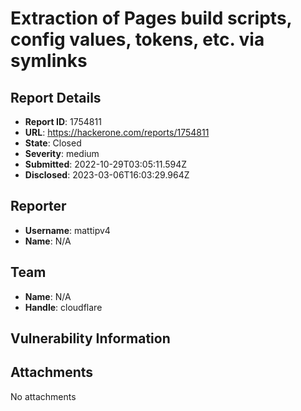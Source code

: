 # Extraction of Pages build scripts, config values, tokens, etc. via symlinks

## Report Details
- **Report ID**: 1754811
- **URL**: https://hackerone.com/reports/1754811
- **State**: Closed
- **Severity**: medium
- **Submitted**: 2022-10-29T03:05:11.594Z
- **Disclosed**: 2023-03-06T16:03:29.964Z

## Reporter
- **Username**: mattipv4
- **Name**: N/A

## Team
- **Name**: N/A
- **Handle**: cloudflare

## Vulnerability Information


## Attachments
No attachments
